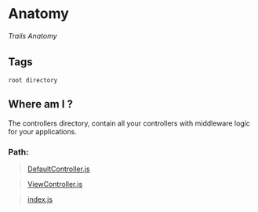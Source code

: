 # Anatomy
###### Trails Anatomy

## Tags
```root directory```

## Where am I ?

The controllers directory, contain all your controllers with middleware logic for your applications. 

### Path:

> [DefaultController.js](DefaultController.md)

> [ViewController.js](ViewController.md)

> [index.js](../../../index.md)
